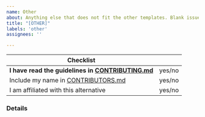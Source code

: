 ```yaml
---
name: Other
about: Anything else that does not fit the other templates. Blank issues are not permitted.
title: "[OTHER]"
labels: 'other'
assignees: ''

---
```


[//]: # ( Fill out to the best of your ability. )
[//]: # ( If an item is not applicable, feel free to remove the line. )

| Checklist |   |
| --------- | - |
| **I have read the guidelines in [CONTRIBUTING.md]** | yes/no |
| Include my name in [CONTRIBUTORS.md]                | yes/no |
| I am affiliated with this alternative               | yes/no |

### Details

[CONTRIBUTING.md]: ../blob/master/CONTRIBUTING.md
[CONTRIBUTORS.md]: ../blob/master/CONTRIBUTORS.md

